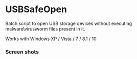 # USBSafeOpen

Batch script to open USB storage devices without executing malware\virus\worm files present in it.

Works with Windows XP / Vista / 7 / 8.1 / 10


### Screen shots
